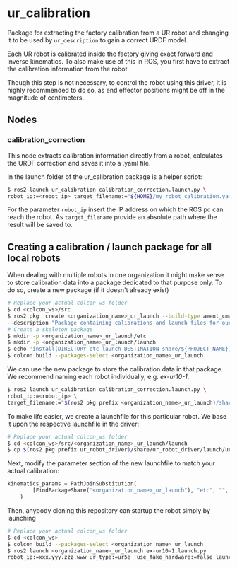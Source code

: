 # ur_calibration

Package for extracting the factory calibration from a UR robot and changing it to be used by `ur_description` to gain a correct URDF model.

Each UR robot is calibrated inside the factory giving exact forward and inverse kinematics. To also
make use of this in ROS, you first have to extract the calibration information from the robot.

Though this step is not necessary, to control the robot using this driver, it is highly recommended
to do so, as end effector positions might be off in the magnitude of centimeters.

## Nodes
### calibration_correction
This node extracts calibration information directly from a robot, calculates the URDF correction and
saves it into a .yaml file.

In the launch folder of the ur_calibration package is a helper script:

```bash
$ ros2 launch ur_calibration calibration_correction.launch.py \
robot_ip:=<robot_ip> target_filename:="${HOME}/my_robot_calibration.yaml"
```

For the parameter `robot_ip` insert the IP address on which the ROS pc can reach the robot. As
`target_filename` provide an absolute path where the result will be saved to.

## Creating a calibration / launch package for all local robots
When dealing with multiple robots in one organization it might make sense to store calibration data
into a package dedicated to that purpose only. To do so, create a new package (if it doesn't already
exist)

```bash
# Replace your actual colcon_ws folder
$ cd <colcon_ws>/src
$ ros2 pkg  create <organization_name>_ur_launch --build-type ament_cmake  --dependencies ur_client_library \
--description "Package containing calibrations and launch files for our UR robots."
# Create a skeleton package
$ mkdir -p <organization_name>_ur_launch/etc
$ mkdir -p <organization_name>_ur_launch/launch
$ echo 'install(DIRECTORY etc launch DESTINATION share/${PROJECT_NAME})' >> <organization_name>_ur_launch/CMakeLists.txt
$ colcon build --packages-select <organization_name>_ur_launch
```

We can use the new package to store the calibration data in that package. We recommend naming each
robot individually, e.g. *ex-ur10-1*.

```bash
$ ros2 launch ur_calibration calibration_correction.launch.py \
robot_ip:=<robot_ip> \
target_filename:="$(ros2 pkg prefix <organization_name>_ur_launch)/share/<organization_name>_ur_launch/etc/ex-ur10-1_calibration.yaml"
```

To make life easier, we create a launchfile for this particular robot. We base it upon the
respective launchfile in the driver:

```bash
# Replace your actual colcon_ws folder
$ cd <colcon_ws>/src/<organization_name>_ur_launch/launch
$ cp $(ros2 pkg prefix ur_robot_driver)/share/ur_robot_driver/launch/ur_control.launch.py ex-ur10-1.launch.py
```

Next, modify the parameter section of the new launchfile to match your actual calibration:

```py
kinematics_params = PathJoinSubstitution(
        [FindPackageShare("<organization_name>_ur_launch"), "etc", "", "ex-ur10-1_calibration.yaml"]
    )

```

Then, anybody cloning this repository can startup the robot simply by launching

```bash
# Replace your actual colcon_ws folder
$ cd <colcon_ws>
$ colcon build --packages-select <organization_name>_ur_launch
$ ros2 launch <organization_name>_ur_launch ex-ur10-1.launch.py
robot_ip:=xxx.yyy.zzz.www ur_type:=ur5e  use_fake_hardware:=false launch_rviz:=true
```
